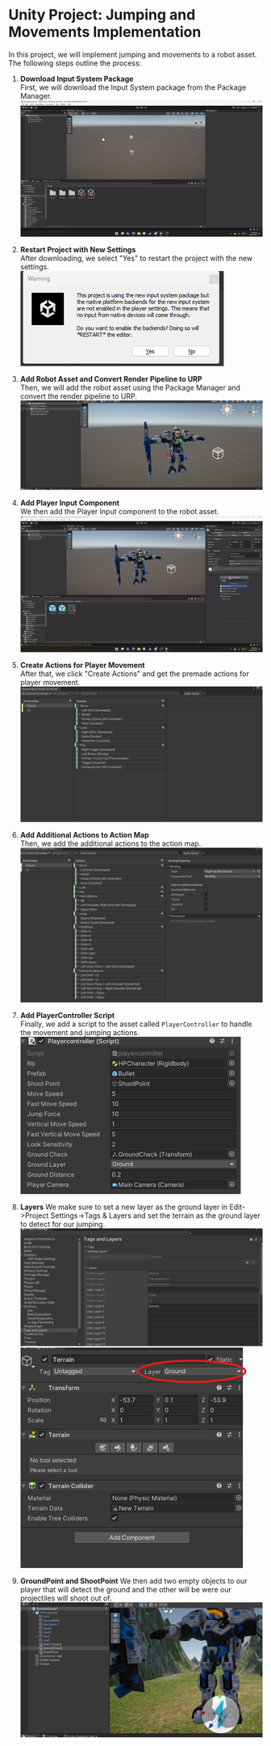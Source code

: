 # Unity Project: Jumping and Movements Implementation

In this project, we will implement jumping and movements to a robot asset. The following steps outline the process:

1. **Download Input System Package**  
   First, we will download the Input System package from the Package Manager.  
   ![Download Input System](images/gif1.gif)

2. **Restart Project with New Settings**  
   After downloading, we select "Yes" to restart the project with the new settings.  
   ![Restart Project](images/screenshot1.png)

3. **Add Robot Asset and Convert Render Pipeline to URP**  
   Then, we will add the robot asset using the Package Manager and convert the render pipeline to URP.  
   ![Convert to URP](images/screenshot2.png)

4. **Add Player Input Component**  
   We then add the Player Input component to the robot asset.  
   ![Add Player Input Component](images/gif2.gif)

5. **Create Actions for Player Movement**  
   After that, we click "Create Actions" and get the premade actions for player movement.  
   ![Premade Actions](images/screenshot3.png)

6. **Add Additional Actions to Action Map**  
   Then, we add the additional actions to the action map.  
   ![Action Map](images/screenshot4.png)

7. **Add PlayerController Script**  
   Finally, we add a script to the asset called `PlayerController` to handle the movement and jumping actions.
    ![Action Map](images/screenshot6.png)
9. **Layers**
   We make sure to set a new layer as the ground layer in Edit->Project Settings->Tags & Layers and set the terrain as the ground layer to detect for our jumping.
    ![Action Map](images/screenshot5.png)
    ![Action Map](images/screenshot7.png)
10. **GroundPoint and ShootPoint**
    We then add two empty objects to our player that will detect the ground and the other will be were our projectiles will shoot out of.
    ![Action Map](images/screenshot8.png)
